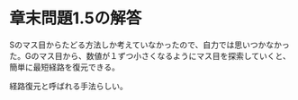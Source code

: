 # 章末問題1.5の解答

Sのマス目からたどる方法しか考えていなかったので、自力では思いつかなかった。Gのマス目から、数値が１ずつ小さくなるようにマス目を探索していくと、簡単に最短経路を復元できる。

経路復元と呼ばれる手法らしい。